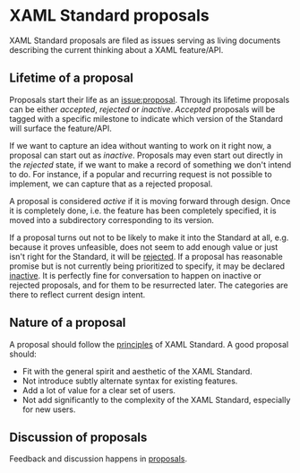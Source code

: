 # XAML Standard proposals

XAML Standard proposals are filed as issues serving as living documents describing the current thinking about a XAML feature/API. 

## Lifetime of a proposal

Proposals start their life as an [issue:proposal](https://github.com/Microsoft/xaml-standard/labels/proposal). Through its lifetime proposals can be either *accepted*, *rejected* or *inactive*. *Accepted* proposals will be tagged with a specific milestone to indicate which version of the Standard will surface the feature/API.

If we want to capture an idea without wanting to work on it right now, a proposal can start out as *inactive*. Proposals may even start out directly in the *rejected* state, if we want to make a record of something we don't intend to do. For instance, if a popular and recurring request is not possible to implement, we can capture that as a rejected proposal.

A proposal is considered *active* if it is moving forward through design. Once it is completely done, i.e. the feature has been completely specified, it is moved into a subdirectory corresponding to its version.

If a proposal turns out not to be likely to make it into the Standard at all, e.g. because it proves unfeasible, does not seem to add enough value or just isn't right for the Standard, it will be [rejected](https://github.com/Microsoft/xaml-standard/labels/rejected). If a proposal has reasonable promise but is not currently being prioritized to specify, it may be declared [inactive](https://github.com/Microsoft/xaml-standard/labels/inactive). It is perfectly fine for conversation to happen on inactive or rejected proposals, and for them to be resurrected later. The categories are there to reflect current design intent.

## Nature of a proposal

A proposal should follow the [principles](docs/reviewboard.md) of XAML Standard. A good proposal should:

- Fit with the general spirit and aesthetic of the XAML Standard.
- Not introduce subtly alternate syntax for existing features.
- Add a lot of value for a clear set of users.
- Not add significantly to the complexity of the XAML Standard, especially for new users.  

## Discussion of proposals

Feedback and discussion happens in [proposals](https://github.com/Microsoft/xaml-standard/labels/proposal). 

 
